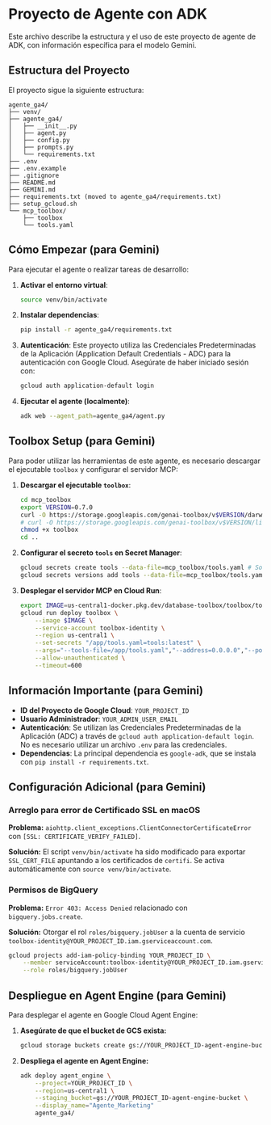 # Proyecto de Agente con ADK

Este archivo describe la estructura y el uso de este proyecto de agente de ADK, con información específica para el modelo Gemini.

## Estructura del Proyecto

El proyecto sigue la siguiente estructura:

```
agente_ga4/
├── venv/
├── agente_ga4/
│   ├── __init__.py
│   ├── agent.py
│   ├── config.py
│   ├── prompts.py
│   └── requirements.txt
├── .env
├── .env.example
├── .gitignore
├── README.md
├── GEMINI.md
├── requirements.txt (moved to agente_ga4/requirements.txt)
├── setup_gcloud.sh
└── mcp_toolbox/
    ├── toolbox
    └── tools.yaml
```

## Cómo Empezar (para Gemini)

Para ejecutar el agente o realizar tareas de desarrollo:

1.  **Activar el entorno virtual**:
    ```bash
    source venv/bin/activate
    ```

2.  **Instalar dependencias**:
    ```bash
    pip install -r agente_ga4/requirements.txt
    ```

3.  **Autenticación**:
    Este proyecto utiliza las Credenciales Predeterminadas de la Aplicación (Application Default Credentials - ADC) para la autenticación con Google Cloud. Asegúrate de haber iniciado sesión con:
    ```bash
    gcloud auth application-default login
    ```

4.  **Ejecutar el agente (localmente)**:
    ```bash
    adk web --agent_path=agente_ga4/agent.py
    ```

## Toolbox Setup (para Gemini)

Para poder utilizar las herramientas de este agente, es necesario descargar el ejecutable `toolbox` y configurar el servidor MCP:

1.  **Descargar el ejecutable `toolbox`**:
    ```bash
    cd mcp_toolbox
    export VERSION=0.7.0
    curl -O https://storage.googleapis.com/genai-toolbox/v$VERSION/darwin/amd64/toolbox # Para macOS
    # curl -O https://storage.googleapis.com/genai-toolbox/v$VERSION/linux/amd64/toolbox # Para Linux
    chmod +x toolbox
    cd ..
    ```

2.  **Configurar el secreto `tools` en Secret Manager**:
    ```bash
    gcloud secrets create tools --data-file=mcp_toolbox/tools.yaml # Solo la primera vez
    gcloud secrets versions add tools --data-file=mcp_toolbox/tools.yaml # Para actualizar
    ```

3.  **Desplegar el servidor MCP en Cloud Run**:
    ```bash
    export IMAGE=us-central1-docker.pkg.dev/database-toolbox/toolbox/toolbox:latest
    gcloud run deploy toolbox \
        --image $IMAGE \
        --service-account toolbox-identity \
        --region us-central1 \
        --set-secrets "/app/tools.yaml=tools:latest" \
        --args="--tools-file=/app/tools.yaml","--address=0.0.0.0","--port=8080" \
        --allow-unauthenticated \
        --timeout=600
    ```

## Información Importante (para Gemini)

-   **ID del Proyecto de Google Cloud**: `YOUR_PROJECT_ID`
-   **Usuario Administrador**: `YOUR_ADMIN_USER_EMAIL`
-   **Autenticación**: Se utilizan las Credenciales Predeterminadas de la Aplicación (ADC) a través de `gcloud auth application-default login`. No es necesario utilizar un archivo `.env` para las credenciales.
-   **Dependencias**: La principal dependencia es `google-adk`, que se instala con `pip install -r requirements.txt`.

## Configuración Adicional (para Gemini)

### Arreglo para error de Certificado SSL en macOS

**Problema:** `aiohttp.client_exceptions.ClientConnectorCertificateError` con `[SSL: CERTIFICATE_VERIFY_FAILED]`.

**Solución:** El script `venv/bin/activate` ha sido modificado para exportar `SSL_CERT_FILE` apuntando a los certificados de `certifi`. Se activa automáticamente con `source venv/bin/activate`.

### Permisos de BigQuery

**Problema:** `Error 403: Access Denied` relacionado con `bigquery.jobs.create`.

**Solución:** Otorgar el rol `roles/bigquery.jobUser` a la cuenta de servicio `toolbox-identity@YOUR_PROJECT_ID.iam.gserviceaccount.com`.
```bash
gcloud projects add-iam-policy-binding YOUR_PROJECT_ID \
    --member serviceAccount:toolbox-identity@YOUR_PROJECT_ID.iam.gserviceaccount.com \
    --role roles/bigquery.jobUser
```

## Despliegue en Agent Engine (para Gemini)

Para desplegar el agente en Google Cloud Agent Engine:

1.  **Asegúrate de que el bucket de GCS exista:**
    ```bash
    gcloud storage buckets create gs://YOUR_PROJECT_ID-agent-engine-bucket --project=YOUR_PROJECT_ID --location=us-central1
    ```

2.  **Despliega el agente en Agent Engine:**
    ```bash
    adk deploy agent_engine \
        --project=YOUR_PROJECT_ID \
        --region=us-central1 \
        --staging_bucket=gs://YOUR_PROJECT_ID-agent-engine-bucket \
        --display_name="Agente_Marketing"
        agente_ga4/
    ```